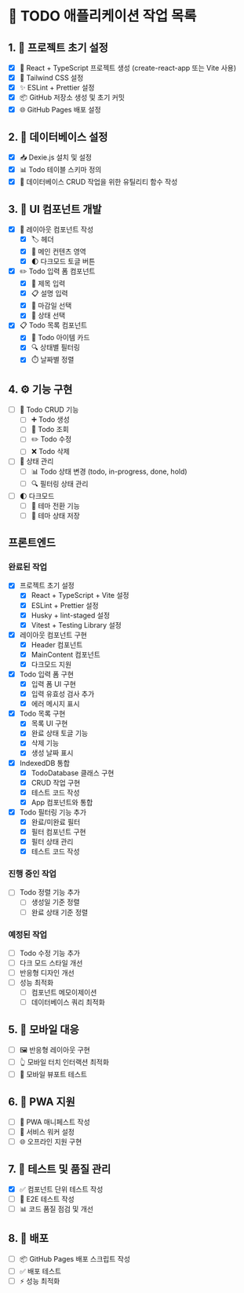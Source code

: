 # 📝 TODO 애플리케이션 작업 목록

## 1. 🚀 프로젝트 초기 설정
- [x] 🔧 React + TypeScript 프로젝트 생성 (create-react-app 또는 Vite 사용)
- [x] 🎨 Tailwind CSS 설정
- [x] ✨ ESLint + Prettier 설정
- [x] 📦 GitHub 저장소 생성 및 초기 커밋
- [x] 🌐 GitHub Pages 배포 설정

## 2. 💾 데이터베이스 설정
- [x] 📥 Dexie.js 설치 및 설정
- [x] 📊 Todo 테이블 스키마 정의
- [x] 🔄 데이터베이스 CRUD 작업을 위한 유틸리티 함수 작성

## 3. 🎯 UI 컴포넌트 개발
- [x] 📱 레이아웃 컴포넌트 작성
  - [x] 🏷️ 헤더
  - [x] 📄 메인 컨텐츠 영역
  - [x] 🌓 다크모드 토글 버튼
- [x] ✏️ Todo 입력 폼 컴포넌트
  - [x] 📝 제목 입력
  - [x] 📋 설명 입력
  - [x] 📅 마감일 선택
  - [x] 🔄 상태 선택
- [x] 📋 Todo 목록 컴포넌트
  - [x] 🎴 Todo 아이템 카드
  - [x] 🔍 상태별 필터링
  - [x] ⏱️ 날짜별 정렬

## 4. ⚙️ 기능 구현
- [ ] 📝 Todo CRUD 기능
  - [ ] ➕ Todo 생성
  - [ ] 👀 Todo 조회
  - [ ] ✏️ Todo 수정
  - [ ] ❌ Todo 삭제
- [ ] 🔄 상태 관리
  - [ ] 📊 Todo 상태 변경 (todo, in-progress, done, hold)
  - [ ] 🔍 필터링 상태 관리
- [ ] 🌓 다크모드
  - [ ] 🎨 테마 전환 기능
  - [ ] 💾 테마 상태 저장

## 프론트엔드

### 완료된 작업
- [x] 프로젝트 초기 설정
  - [x] React + TypeScript + Vite 설정
  - [x] ESLint + Prettier 설정
  - [x] Husky + lint-staged 설정
  - [x] Vitest + Testing Library 설정
- [x] 레이아웃 컴포넌트 구현
  - [x] Header 컴포넌트
  - [x] MainContent 컴포넌트
  - [x] 다크모드 지원
- [x] Todo 입력 폼 구현
  - [x] 입력 폼 UI 구현
  - [x] 입력 유효성 검사 추가
  - [x] 에러 메시지 표시
- [x] Todo 목록 구현
  - [x] 목록 UI 구현
  - [x] 완료 상태 토글 기능
  - [x] 삭제 기능
  - [x] 생성 날짜 표시
- [x] IndexedDB 통합
  - [x] TodoDatabase 클래스 구현
  - [x] CRUD 작업 구현
  - [x] 테스트 코드 작성
  - [x] App 컴포넌트와 통합
- [x] Todo 필터링 기능 추가
  - [x] 완료/미완료 필터
  - [x] 필터 컴포넌트 구현
  - [x] 필터 상태 관리
  - [x] 테스트 코드 작성

### 진행 중인 작업
- [ ] Todo 정렬 기능 추가
  - [ ] 생성일 기준 정렬
  - [ ] 완료 상태 기준 정렬

### 예정된 작업
- [ ] Todo 수정 기능 추가
- [ ] 다크 모드 스타일 개선
- [ ] 반응형 디자인 개선
- [ ] 성능 최적화
  - [ ] 컴포넌트 메모이제이션
  - [ ] 데이터베이스 쿼리 최적화

## 5. 📱 모바일 대응
- [ ] 🖼️ 반응형 레이아웃 구현
- [ ] 👆 모바일 터치 인터랙션 최적화
- [ ] 📱 모바일 뷰포트 테스트

## 6. 🚀 PWA 지원
- [ ] 📄 PWA 매니페스트 작성
- [ ] 🔧 서비스 워커 설정
- [ ] 🌐 오프라인 지원 구현

## 7. 🧪 테스트 및 품질 관리
- [x] ✅ 컴포넌트 단위 테스트 작성
- [ ] 🔄 E2E 테스트 작성
- [ ] 📊 코드 품질 점검 및 개선

## 8. 🚀 배포
- [ ] 📦 GitHub Pages 배포 스크립트 작성
- [ ] ✅ 배포 테스트
- [ ] ⚡ 성능 최적화
